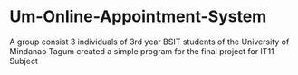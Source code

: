 # Um-Online-Appointment-System
A group consist 3 individuals of 3rd year BSIT students of the University of Mindanao Tagum created a simple program for the final project for IT11 Subject
